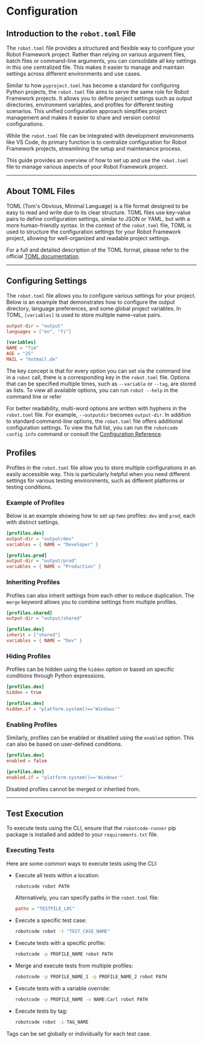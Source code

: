 # Configuration

## Introduction to the `robot.toml` File

The `robot.toml` file provides a structured and flexible way to configure your Robot Framework project. Rather than relying on various argument files, batch files or command-line arguments, you can consolidate all key settings in this one centralized file. This makes it easier to manage and maintain settings across different environments and use cases.

Similar to how `pyproject.toml` has become a standard for configuring Python projects, the `robot.toml` file aims to serve the same role for Robot Framework projects. It allows you to define project settings such as output directories, environment variables, and profiles for different testing scenarios. This unified configuration approach simplifies project management and makes it easier to share and version control configurations.

While the `robot.toml` file can be integrated with development environments like VS Code, its primary function is to centralize configuration for Robot Framework projects, streamlining the setup and maintenance process.

This guide provides an overview of how to set up and use the `robot.toml` file to manage various aspects of your Robot Framework project.

---

## About TOML Files

TOML (Tom's Obvious, Minimal Language) is a file format designed to be easy to read and write due to its clear structure. TOML files use key-value pairs to define configuration settings, similar to JSON or YAML, but with a more human-friendly syntax. In the context of the `robot.toml` file, TOML is used to structure the configuration settings for your Robot Framework project, allowing for well-organized and readable project settings.

For a full and detailed description of the TOML format, please refer to the official [TOML documentation](https://toml.io/en/).

---

## Configuring Settings

The `robot.toml` file allows you to configure various settings for your project. Below is an example that demonstrates how to configure the output directory, language preferences, and some global project variables. In TOML, `[variables]` is used to store multiple name-value pairs.

```toml
output-dir = "output"
languages = ["en", "fi"]

[variables]
NAME = "Tim"
AGE = "25"
MAIL = "hotmail.de"
```

The key concept is that for every option you can set via the command line in a `robot` call, there is a corresponding key in the `robot.toml` file. Options that can be specified multiple times, such as `--variable` or `--tag`, are stored as lists. To view all available options, you can run `robot --help` in the command line or refer

For better readability, multi-word options are written with hyphens in the `robot.toml` file. For example, `--outputdir` becomes `output-dir`. In addition to standard command-line options, the `robot.toml` file offers additional configuration settings. To view the full list, you can run the `robotcode config info` command or consult the [Configuration Reference](../03_reference/config.md).


## Profiles

Profiles in the `robot.toml` file allow you to store multiple configurations in an easily accessible way. This is particularly helpful when you need different settings for various testing environments, such as different platforms or testing conditions.

### Example of Profiles

Below is an example showing how to set up two profiles: `dev` and `prod`, each with distinct settings.

```toml
[profiles.dev]
output-dir = "output/dev"
variables = { NAME = "Developer" }

[profiles.prod]
output-dir = "output/prod"
variables = { NAME = "Production" }
```

### Inheriting Profiles

Profiles can also inherit settings from each other to reduce duplication. The `merge` keyword allows you to combine settings from multiple profiles.

```toml
[profiles.shared]
output-dir = "output/shared"

[profiles.dev]
inherit = ["shared"]
variables = { NAME = "Dev" }
```

### Hiding Profiles

Profiles can be hidden using the `hidden` option or based on specific conditions through Python expressions.

```toml
[profiles.dev]
hidden = true

[profiles.dev]
hidden.if = "platform.system()=='Windows'"
```

### Enabling Profiles

Similarly, profiles can be enabled or disabled using the `enabled` option. This can also be based on user-defined conditions.

```toml
[profiles.dev]
enabled = false

[profiles.dev]
enabled.if = "platform.system()=='Windows'"
```

Disabled profiles cannot be merged or inherited from.

---

## Test Execution

To execute tests using the CLI, ensure that the `robotcode-runner` pip package is installed and added to your `requirements.txt` file.

### Executing Tests

Here are some common ways to execute tests using the CLI:

- Execute all tests within a location:
  ```bash
  robotcode robot PATH
  ```
  Alternatively, you can specify paths in the `robot.toml` file:
  ```toml
  paths = "TESTFILE_LOC"
  ```

- Execute a specific test case:
  ```bash
  robotcode robot -t "TEST_CASE_NAME"
  ```

- Execute tests with a specific profile:
  ```bash
  robotcode -p PROFILE_NAME robot PATH
  ```

- Merge and execute tests from multiple profiles:
  ```bash
  robotcode -p PROFILE_NAME_1 -p PROFILE_NAME_2 robot PATH
  ```

- Execute tests with a variable override:
  ```bash
  robotcode -p PROFILE_NAME -v NAME:Carl robot PATH
  ```

- Execute tests by tag:
  ```bash
  robotcode robot -i TAG_NAME
  ```

Tags can be set globally or individually for each test case.
